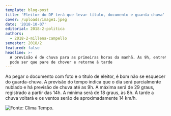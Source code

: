 ```yaml
---
template: blog-post
title: 'Eleitor do DF terá que levar título, documento e guarda-chuva'
cover: /uploads/image1.jpeg
date: '2018-10-07'
editorial: 2018-2-politica
authors:
  - 2018-2-millena-campello
semester: 2018/2
featured: false
headline: >-
  A previsão é de chuva para as primeiras horas da manhã. Às 9h, entretanto,
  pode ser que pare de chover e retorne à tarde
---
```

Ao pegar o documento com foto e o título de eleitor, é bom não se esquecer do guarda-chuva. A previsão do tempo indica que o dia será parcialmente nublado e há previsão de chuva até as 9h. A máxima será de 29 graus, registrado a partir das 14h. A mínima será de 18 graus, às 8h. À tarde a chuva voltará e os ventos serão de aproximadamente 14 km/h.

![Fonte: Clima Tempo.](/uploads/image1.jpeg)
